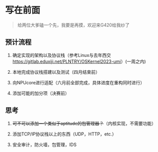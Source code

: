 # 写在前面
>给两位大爹磕一个先，我要是再摸，欢迎来G420给我纱了

## 预计流程

1. 确定实现的架构以及协议栈（参考Linux与去年西交<https://gitlab.eduxiji.net/PLNTRY/OSKernel2023-umi>）(一周之内)

1. 本地完成协议栈搭建以及测试（四月结束前）

1. 向NPUcore进行适配（六月前全部完成，具体进度在重构同时进行）

1. 添加可能的加分项（决赛前）

## 思考

1. ~~可不可以添加一个类似于aptitude的包管理器？~~（内核实现，不需要功能）

1. 添加TCP/IP协议栈以上的东西（UDP，HTTP，etc.）

1. 安全审计，防火墙，包管理，IDS

